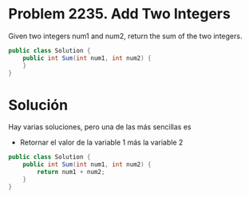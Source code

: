 # Problem 2235. Add Two Integers
Given two integers num1 and num2, return the sum of the two integers.

```C#
public class Solution {
    public int Sum(int num1, int num2) {
    }
}
```

# Solución
Hay varias soluciones, pero una de las más sencillas es
 - Retornar el valor de la variable 1 más la variable 2
```C#
public class Solution {
    public int Sum(int num1, int num2) {
        return num1 + num2;
    }
}
```